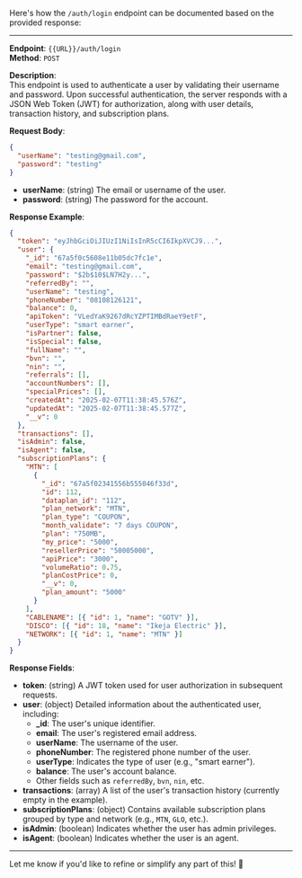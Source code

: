 Here's how the `/auth/login` endpoint can be documented based on the provided response:

---

**Endpoint**: `{{URL}}/auth/login`  
**Method**: `POST`

**Description**:  
This endpoint is used to authenticate a user by validating their username and password. Upon successful authentication, the server responds with a JSON Web Token (JWT) for authorization, along with user details, transaction history, and subscription plans.

**Request Body**:

```json
{
  "userName": "testing@gmail.com",
  "password": "testing"
}
```

- **userName**: (string) The email or username of the user.
- **password**: (string) The password for the account.

**Response Example**:

```json
{
  "token": "eyJhbGciOiJIUzI1NiIsInR5cCI6IkpXVCJ9...",
  "user": {
    "_id": "67a5f0c5608e11b05dc7fc1e",
    "email": "testing@gmail.com",
    "password": "$2b$10$LN7H2y...",
    "referredBy": "",
    "userName": "testing",
    "phoneNumber": "08108126121",
    "balance": 0,
    "apiToken": "VLedYaK9267dRcYZPTIMBdRaeY9etF",
    "userType": "smart earner",
    "isPartner": false,
    "isSpecial": false,
    "fullName": "",
    "bvn": "",
    "nin": "",
    "referrals": [],
    "accountNumbers": [],
    "specialPrices": [],
    "createdAt": "2025-02-07T11:38:45.576Z",
    "updatedAt": "2025-02-07T11:38:45.577Z",
    "__v": 0
  },
  "transactions": [],
  "isAdmin": false,
  "isAgent": false,
  "subscriptionPlans": {
    "MTN": [
      {
        "_id": "67a5f02341556b555046f33d",
        "id": 112,
        "dataplan_id": "112",
        "plan_network": "MTN",
        "plan_type": "COUPON",
        "month_validate": "7 days COUPON",
        "plan": "750MB",
        "my_price": "5000",
        "resellerPrice": "50005000",
        "apiPrice": "3000",
        "volumeRatio": 0.75,
        "planCostPrice": 0,
        "__v": 0,
        "plan_amount": "5000"
      }
    ],
    "CABLENAME": [{ "id": 1, "name": "GOTV" }],
    "DISCO": [{ "id": 18, "name": "Ikeja Electric" }],
    "NETWORK": [{ "id": 1, "name": "MTN" }]
  }
}
```

**Response Fields**:

- **token**: (string) A JWT token used for user authorization in subsequent requests.
- **user**: (object) Detailed information about the authenticated user, including:
  - **\_id**: The user's unique identifier.
  - **email**: The user's registered email address.
  - **userName**: The username of the user.
  - **phoneNumber**: The registered phone number of the user.
  - **userType**: Indicates the type of user (e.g., "smart earner").
  - **balance**: The user's account balance.
  - Other fields such as `referredBy`, `bvn`, `nin`, etc.
- **transactions**: (array) A list of the user's transaction history (currently empty in the example).
- **subscriptionPlans**: (object) Contains available subscription plans grouped by type and network (e.g., `MTN`, `GLO`, etc.).
- **isAdmin**: (boolean) Indicates whether the user has admin privileges.
- **isAgent**: (boolean) Indicates whether the user is an agent.

---

Let me know if you'd like to refine or simplify any part of this! 🚀
